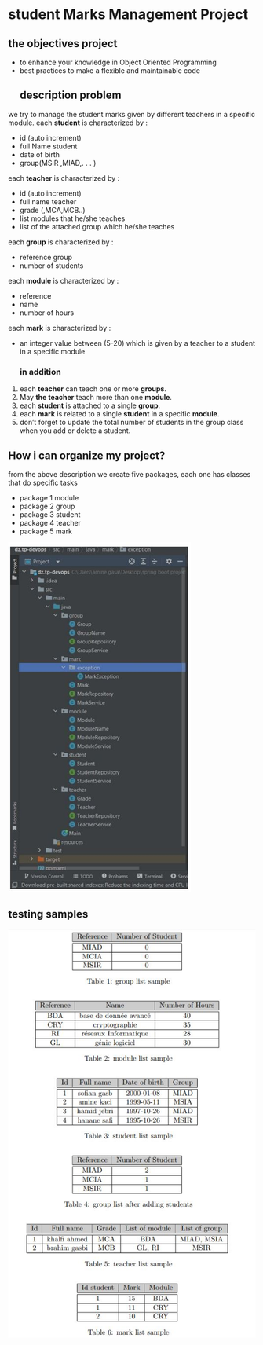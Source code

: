 # student Marks Management Project

## the objectives project
- to enhance your knowledge in Object Oriented Programming
- best practices to make a flexible and maintainable code
  ## description problem
we try to manage the student marks given by different teachers in a specific module. each **student** is characterized by :
- id (auto increment)
- full Name student
- date of birth
- group(MSIR ,MIAD,. . . )

each **teacher** is characterized by :
- id (auto increment)
- full name teacher
- grade (,MCA,MCB..)
- list modules that he/she teaches
- list of the attached group which he/she teaches

each **group** is characterized by :
- reference group
- number of students

each **module** is characterized by :
- reference
- name
- number of hours

each **mark** is characterized by :
- an integer value between (5-20) which is given by a teacher to a student in a specific module

  ### in addition
1. each **teacher** can teach one or more **groups**.
2. May **the teacher** teach more than one **module**.
3. each **student** is attached to a single **group**.
4. each **mark** is related to a single **student** in a specific **module**.
5. don’t forget to update the total number of students in the group class when you add or delete a student.

##  How i can organize my project? 
from the above description we create five packages, each one has  classes that do specific tasks
- package 1 module
- package 2 group
- package 3 student
- package 4 teacher
- package 5 mark

![content packages](screenshot_1.JPG)

## testing samples

![input samples](screenshot_2.JPG)

